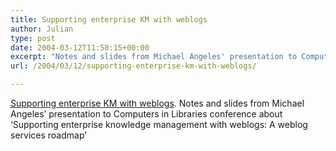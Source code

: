 ```yaml
---
title: Supporting enterprise KM with weblogs
author: Julian
type: post
date: 2004-03-12T11:58:15+00:00
excerpt: "Notes and slides from Michael Angeles' presentation to Computers in Libraries conference about 'Supporting enterprise knowledge management with weblogs: A weblog services roadmap'"
url: /2004/03/12/supporting-enterprise-km-with-weblogs/

---
```

[Supporting enterprise KM with weblogs][1]. Notes and slides from Michael Angeles&#8217; presentation to Computers in Libraries conference about &#8216;Supporting enterprise knowledge management with weblogs: A weblog services roadmap&#8217;

 [1]: https://urlgreyhot.com/drupal/node/view/1481